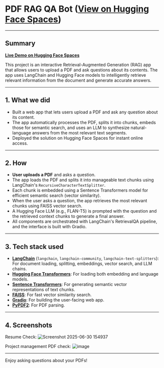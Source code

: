# PDF RAG QA Bot ([View on Hugging Face Spaces](https://huggingface.co/spaces/ArjunJagdale/pdf-rag-qa-bot))

---

## Summary

[**Live Demo on Hugging Face Spaces**](https://huggingface.co/spaces/ArjunJagdale/pdf-rag-qa-bot)

This project is an interactive Retrieval-Augmented Generation (RAG) app that allows users to upload a PDF and ask questions about its contents. The app uses LangChain and Hugging Face models to intelligently retrieve relevant information from the document and generate accurate answers.

---

## 1. What we did

- Built a web app that lets users upload a PDF and ask any question about its content.
- The app automatically processes the PDF, splits it into chunks, embeds those for semantic search, and uses an LLM to synthesize natural-language answers from the most relevant text segments.
- Deployed the solution on Hugging Face Spaces for instant online access.

---

## 2. How

- **User uploads a PDF** and asks a question.
- The app loads the PDF and splits it into manageable text chunks using LangChain's `RecursiveCharacterTextSplitter`.
- Each chunk is embedded using a Sentence Transformers model for efficient semantic search (vector similarity).
- When the user asks a question, the app retrieves the most relevant chunks using FAISS vector search.
- A Hugging Face LLM (e.g., FLAN-T5) is prompted with the question and the retrieved context chunks to generate a final answer.
- All components are orchestrated with LangChain's RetrievalQA pipeline, and the interface is built with Gradio.

---

## 3. Tech stack used

- **[LangChain](https://github.com/langchain-ai/langchain)** (`langchain`, `langchain-community`, `langchain-text-splitters`): For document loading, splitting, embeddings, vector search, and LLM chains.
- **[Hugging Face Transformers](https://github.com/huggingface/transformers)**: For loading both embedding and language models.
- **[Sentence Transformers](https://www.sbert.net/)**: For generating semantic vector representations of text chunks.
- **[FAISS](https://github.com/facebookresearch/faiss)**: For fast vector similarity search.
- **[Gradio](https://github.com/gradio-app/gradio)**: For building the user-facing web app.
- **[PyPDF2](https://github.com/py-pdf/PyPDF2)**: For PDF parsing.

---

## 4. Screenshots

Resume Check:
![Screenshot 2025-06-30 154937](https://github.com/user-attachments/assets/066b8c0d-392c-4c9e-95e3-e5ae4e64520a)

Project management PDF check:
![image](https://github.com/user-attachments/assets/a2c839dc-fb3e-4e7d-a5f7-259ebaa59c3e)




---

Enjoy asking questions about your PDFs!
